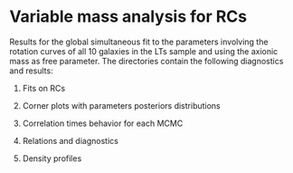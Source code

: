 # Variable mass analysis for RCs

Results for the global simultaneous fit to the parameters involving the rotation curves of all 10 galaxies in the
LTs sample and using the axionic mass as free parameter. The directories contain the following diagnostics and results:

1. Fits on RCs

2. Corner plots with parameters posteriors distributions

3. Correlation times behavior for each MCMC

4. Relations and diagnostics

5. Density profiles


